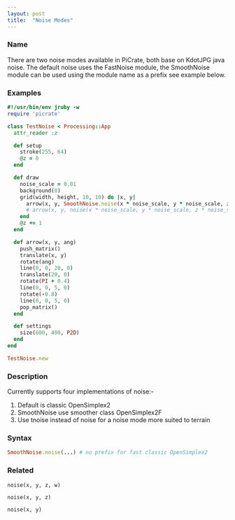 ```yaml
---
layout: post
title:  "Noise Modes"
---
```


### Name ###

There are two noise modes available in PiCrate, both base on KdotJPG java noise.
The default noise uses the FastNoise module, the SmoothNoise module can be used using the module name as a prefix see example below.


### Examples ###

```ruby
#!/usr/bin/env jruby -w
require 'picrate'

class TestNoise < Processing::App
  attr_reader :z

  def setup
    stroke(255, 64)
    @z = 0
  end

  def draw
    noise_scale = 0.01
    background(0)
    grid(width, height, 10, 10) do |x, y|
      arrow(x, y, SmoothNoise.noise(x * noise_scale, y * noise_scale, z * noise_scale) * TWO_PI * 2)
      # arrow(x, y, noise(x * noise_scale, y * noise_scale, z * noise_scale) * TWO_PI * 2)
    end
    @z += 1
  end

  def arrow(x, y, ang)
    push_matrix()
    translate(x, y)
    rotate(ang)
    line(0, 0, 20, 0)
    translate(20, 0)
    rotate(PI + 0.4)
    line(0, 0, 5, 0)
    rotate(-0.8)
    line(0, 0, 5, 0)
    pop_matrix()
  end

  def settings
    size(600, 400, P2D)
  end
end

TestNoise.new

```

### Description	###

Currently supports four implementations of noise:-
1. Default is classic OpenSimplex2
2. SmoothNoise use smoother class OpenSimplex2F
3. Use tnoise instead of noise for a noise mode more suited to terrain

### Syntax ###

```ruby
SmoothNoise.noise(...) # no prefix for fast classic OpenSimplex2
```

### Related ###

`noise(x, y, z, w)`

`noise(x, y, z)`

`noise(x, y)`
